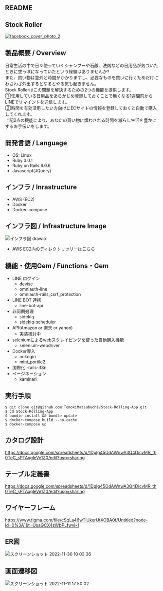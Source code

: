 ## README

## Stock Roller
[![facebook_cover_photo_2](https://user-images.githubusercontent.com/109142010/206126785-c8e09255-e155-4ba8-9e12-70fc1bc6de01.png)](https://stock-roller.work/)

## 製品概要 / Overview
日常生活の中で日々使っていくシャンプーや石鹸、洗剤などの日用品が気づいたときに空っぽになっていたという経験はありませんか?<br>
また、買い物は意外と時間がかかりますし、必要なものを買いに行くためだけにわざわざ外出するとなるとやる気も起きません。<br>
Stock Rollerはこの問題を解決するための2つの機能を提供します。<br>
①使用している日用品をあらかじめ登録しておくことで無くなる1週間前からLINEでリマインドを送信します。<br>
②時間を有効活用したい方向けにECサイトの情報を登録しておくと自動で購入してくれます。<br>
上記2点の機能により、あなたの買い物に煩わされる時間を減らし生活を豊かにするお手伝いをします。

## 開発言語 / Language
- OS: Linux
- Ruby 3.0.1
- Ruby on Rails 6.0.6
- Javascript(JQuery)

## インフラ / Inrastructure
- AWS (EC2)
- Docker
- Docker-compose

## インフラ図 / Infrastructure Image
![インフラ図 drawio](https://user-images.githubusercontent.com/109142010/206839880-81f7f727-6515-4ec0-bd1d-3c7c4074d7c5.png)
- [AWS EC2内のディレクトリツリーはこちら](https://github.com/TomokiMatsubuchi/Stock-Rolling-App/issues/62#issue-1488194590)



## 機能・使用Gem / Functions・Gem
- LINE ログイン
  - devise
  - omniauth-line
  - omniauth-rails_csrf_protection
- LINE BOT 連携
  - line-bot-api
- 非同期処理
  - sidekiq
  - sidekiq-scheduler
- API(Amazon or 楽天 or yahoo)
  - 実装検討中
- seleniumによるwebスクレイピングを使った自動購入機能
  - selenium-webdriver
- Docker導入
  - nokogiri
  - mini_portile2
- 国際化
  -rails-i18n
- ページネーション
  - kaminari
  
## 実行手順
```
$ git clone git@github.com:TomokiMatsubuchi/Stock-Rolling-App.git
$ cd Stock-Rolling-App
$ bundle install && bundle update
$ docker-compose build --no-cache
$ docker-compose up
```

## カタログ設計
https://docs.google.com/spreadsheets/d/1Dplg45OdAWnwA3Q4DicvMR_th0TeC_sPTAxgIeVe1Z0/edit?usp=sharing

## テーブル定義書
https://docs.google.com/spreadsheets/d/1Dplg45OdAWnwA3Q4DicvMR_th0TeC_sPTAxgIeVe1Z0/edit?usp=sharing

## ワイヤーフレーム
https://www.figma.com/file/cSqLa46wTlUkerUtXOBA0f/Untitled?node-id=0%3A1&t=UoaGCX4zWbPLfwvl-1

## ER図
![スクリーンショット 2022-11-30 10 03 36](https://user-images.githubusercontent.com/109142010/204688148-86f9b565-a37b-44fb-98e9-f65e1d87af4f.png)




## 画面遷移図
![スクリーンショット 2022-11-11 17 50 02](https://user-images.githubusercontent.com/109142010/201307960-78040376-f52a-4024-bc5b-c5608ac9ab2d.png)

